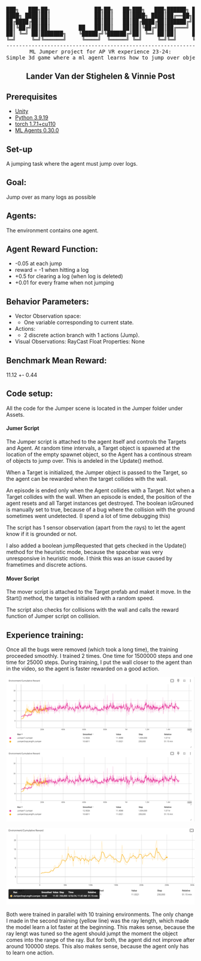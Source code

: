 <div align="center">
<pre>
███╗   ███╗██╗              ██╗██╗   ██╗███╗   ███╗██████╗ ███████╗██████╗ 
████╗ ████║██║              ██║██║   ██║████╗ ████║██╔══██╗██╔════╝██╔══██╗
██╔████╔██║██║              ██║██║   ██║██╔████╔██║██████╔╝█████╗  ██████╔╝
██║╚██╔╝██║██║         ██   ██║██║   ██║██║╚██╔╝██║██╔═══╝ ██╔══╝  ██╔══██╗
██║ ╚═╝ ██║███████╗    ╚█████╔╝╚██████╔╝██║ ╚═╝ ██║██║     ███████╗██║  ██║
╚═╝     ╚═╝╚══════╝     ╚════╝  ╚═════╝ ╚═╝     ╚═╝╚═╝     ╚══════╝╚═╝  ╚═╝
------------------------------------------------------------------------------------------------------------------------
ML Jumper project for AP VR experience 23-24:
Simple 3d game where a ml agent learns how to jump over objects
</pre>
<h2>Lander Van der Stighelen & Vinnie Post</h2>

</div>

## Prerequisites

- [Unity](https://unity.com/)
- [Python 3.9.19](https://www.python.org/downloads/release/python-3919/)
- [torch 1.7.1+cu110](https://pytorch.org/get-started/previous-versions/)
- [ML Agents 0.30.0](https://pypi.org/project/mlagents/0.30.0/)


## Set-up
A jumping task where the agent must jump over logs.
## Goal: 
Jump over as many logs as possible
## Agents: 
The environment contains one agent.

## Agent Reward Function:
* -0.05 at each jump
* reward = -1 when hitting a log
* +0.5 for clearing a log (when log is deleted)
* +0.01 for every frame when not jumping

## Behavior Parameters:
* Vector Observation space: 
* * One variable corresponding to current state.
* Actions: 
* * 2 discrete action branch with 1 actions (Jump).
* Visual Observations: RayCast
    Float Properties: None

## Benchmark Mean Reward: 
11.12 +- 0.44

## Code setup:
All the code for the Jumper scene is located in the Jumper folder under Assets.

#### Jumer Script
The Jumper script is attached to the agent itself and controls the Targets and Agent. At random time intervals, a Target object is spawned at the location of the empty spawnet object, so the Agent has a continous stream of objects to jump over. This is andeled in the Update() method. 

When a Target is initialized, the Jumper object is passed to the Target, so the agent can be rewarded when the target collides with the wall.

An episode is ended only when the Agent collides with a Target. Not when a Target collides with the wall. When an episode is ended, the position of the agent resets and all Target instances get destroyed. The boolean isGrouned is manually set to true, because of a bug where the collision with the ground sometimes went undetected. (I spend a lot of time debugging this)

The script has 1 sensor observation (apart from the rays) to let the agent know if it is grounded or not.

I also added a boolean jumpRequested that gets checked in the Update() method for the heuristic mode, because the spacebar was very unresponsive in heuristic mode. I think this was an issue caused by frametimes and discrete actions. 

#### Mover Script
The mover script is attached to the Target prefab and maket it move. In the Start() method, the target is initialised with a random speed. 

The script also checks for collisions with the wall and calls the reward function of Jumper script on collision.


## Experience training:
Once all the bugs were removed (which took a long time), the training proceeded smoothly. I trained 2 times. One time for 1500000 steps and one time for 25000 steps. During training, I put the wall closer to the agent than in the video, so the agent is faster rewarded on a good action.

![Image Description](chart.png)
<img src="chart.png" alt="Image Description">

<img src="chart2.png" alt="Image Description">

Both were trained in parallel with 10 training environments. The only change I made in the second training (yellow line) was the ray length, which made the model learn a lot faster at the beginning. This makes sense, because the ray lengt was tuned so the agent should jumpt the moment the object comes into the range of the ray. But for both, the agent did not improve after around 100000 steps. This also makes sense, because the agent only has to learn one action. 
